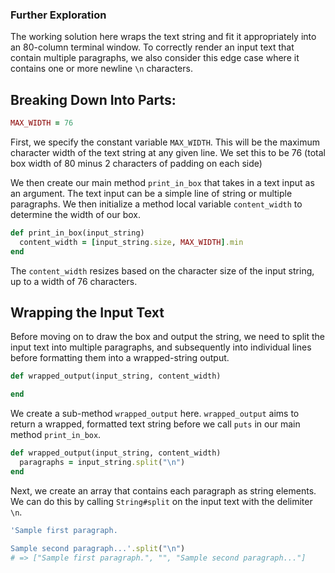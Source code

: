 ### Further Exploration
The working solution here wraps the text string and fit it appropriately into an 80-column terminal window. To correctly render an input text that contain multiple paragraphs, we also consider this edge case where it contains one or more newline `\n` characters.

## Breaking Down Into Parts:

```ruby
MAX_WIDTH = 76
```
First, we specify the constant variable `MAX_WIDTH`. This will be the maximum character width of the text string at any given line. We set this to be 76 (total box width of 80 minus 2 characters of padding on each side)

We then create our main method `print_in_box` that takes in a text input as an argument. The text input can be a simple line of string or multiple paragraphs. We then initialize a method local variable `content_width` to determine the width of our box.

```ruby
def print_in_box(input_string)
  content_width = [input_string.size, MAX_WIDTH].min
end
```
The `content_width` resizes based on the character size of the input string, up to a width of 76 characters. 

## Wrapping the Input Text
Before moving on to draw the box and output the string, we need to split the input text into multiple paragraphs, and subsequently into individual lines before formatting them into a wrapped-string output.

```ruby
def wrapped_output(input_string, content_width)

end
 ```
We create a sub-method `wrapped_output` here. `wrapped_output` aims to return a wrapped, formatted text string before we call `puts` in our main method `print_in_box`.

```ruby
def wrapped_output(input_string, content_width)
  paragraphs = input_string.split("\n")
end
```
Next, we create an array that contains each paragraph as string elements. We can do this by calling `String#split` on the input text with the delimiter `\n`.

```ruby
'Sample first paragraph.

Sample second paragraph...'.split("\n")
# => ["Sample first paragraph.", "", "Sample second paragraph..."]
```
